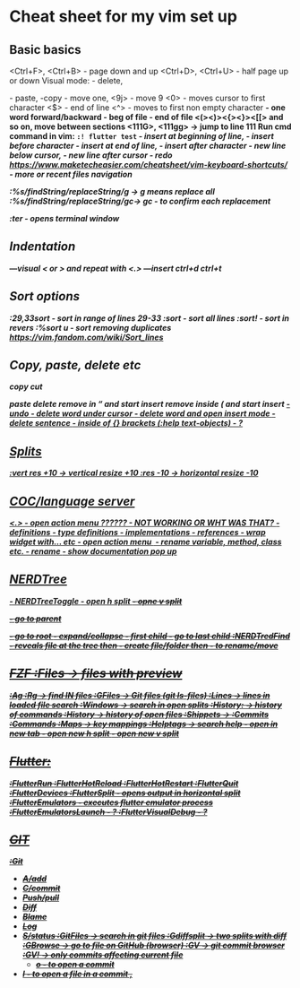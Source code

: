 # Cheat sheet for my vim set up

## Basic basics
<Ctrl+F>, <Ctrl+B> - page down and up
<Ctrl+D>, <Ctrl+U> - half page up or down
Visual mode: <d> - delete, <p> - paste, <y> -copy
<J> - move one, <9j> - move 9
<0> - moves cursor to first character
<$> - end of line
<^> - moves to first non empty character
<w><W><b><B> - one word forward/backward 
<gg> - beg of file
<G> - end of file
<(><)><{><}><[[> and so on, move between sections
<111G>, <111gg> -> jump to line 111
Run cmd command in vim: `:! flutter test`
<I> - insert at beginning of line, <i>- insert before character
<A> - insert at end of line, <a> - insert after character
<o> - new line below cursor, 
<O> - new line after cursor
<C-r> - redo
https://www.maketecheasier.com/cheatsheet/vim-keyboard-shortcuts/ - more
<leader><j> or <k> recent files navigation

:%s/findString/replaceString/g -> g means replace all
:%s/findString/replaceString/gc-> gc - to confirm each replacement

:ter - opens terminal window

## Indentation
—visual
< or > and repeat with <.>
—insert
ctrl+d ctrl+t

## Sort options

:29,33sort - sort in range of lines 29-33
:sort - sort all lines
:sort! - sort in revers
:%sort u - sort removing duplicates
https://vim.fandom.com/wiki/Sort_lines 

## Copy, paste, delete etc
<y><y> copy
<c> cut
<p> paste
<d> delete
<ci”> remove in “ and start insert
<ci(> remove inside ( and start insert
<ca(> 
<da(>
<u> - undo
<daw> - delete word under cursor
<caw> - delete word and open insert mode
<das> - delete sentence
<di}> - inside of {} brackets (:help text-objects)
<dw> - ?

## Splits
:vert res +10 -> vertical resize +10
:res -10 -> horizontal resize -10

## COC/language server
<.> - open action menu ?????? - NOT WORKING OR WHT WAS THAT?
<gd> - definitions
<gv> - type definitions
<gi> - implementations
<gr> - references
<leader><aw> - wrap widget with… etc
<leader><ac> - open action menu <leader><rn> - rename variable, method, class etc.
<gR> - rename
<K> - show documentation pop up	

## NERDTree
<C-f> - NERDTreeToggle
<I> - open h split
<s> - opne v split
<p> - go to parent
<P> - go to root
<o> - expand/collapse
<K> - first child
<J> - go to last child
:NERDTredFind - reveals file at the tree
<m> then <a> - create file/folder
<m> then <m> - to rename/move

## FZF :Files -> files with preview
:Ag
:Rg -> find IN files
:GFiles -> Git files (git ls-files)
:Lines -> lines in loaded file search
:Windows -> search in open splits
:History: -> history of commands
:History -> history of open files
:Shippets -> 
:Commits
:Commands
:Maps -> key mappings
:Helptags -> search help
<C-T> - open in new tab
<C-X> - open new h split
<C-V> - open new v split

## Flutter:
:FlutterRun <args>
:FlutterHotReload
:FlutterHotRestart
:FlutterQuit
:FlutterDevices
:FlutterSplit - opens output in horizontal split
:FlutterEmulators - executes flutter emulator process
:FlutterEmulatorsLaunch - ?
:FlutterVisualDebug - ?

## GIT
:Git 
- A/add
- C/commit
- Push/pull
- Diff
- Blame
- Log
- S/status
:GitFiles -> search in git files
:Gdiffsplit -> two splits with diff
:GBrowse -> go to file on GitHub (browser)
:GV -> git commit browser
:GV! -> only commits affecting current file
  - o - to open a commit
 - l - to open a file in a commit
,
